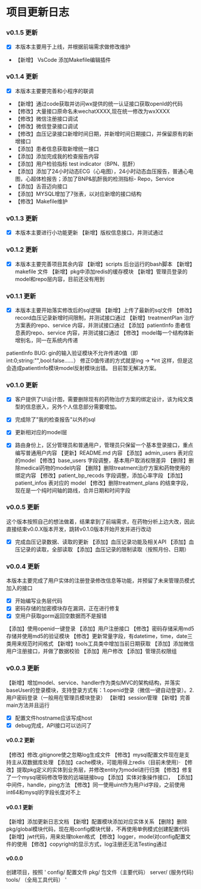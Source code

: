 # 项目更新日志

### v0.1.5 更新
- [x] 本版本主要用于上线，并根据前端需求做修改维护
- 【新增】 VsCode 添加Makefile编辑插件

### v0.1.4 更新
- [x] 本版本主要要完善和小程序的联调
- 【新增】通过code获取并访问wx提供的统一认证接口获取openId的代码
- 【修改】大量接口原命名未wechatXXXX,现在统一修改为wxXXXX
- 【修改】微信注册接口调试
- 【修改】微信登录接口调试
- 【修改】血压记录接口新增时间日期，并新增时间日期接口，并保留原有的新增接口
- 【添加】患者信息获取新增统一接口
- 【添加】添加完成我的检查报告内容
- 【添加】用户检验指标 test indicator（BPN、肌酐）
- 【添加】添加了24小时动态ECG（心电图），24小时动态血压报告，普通心电图，心超体检报告；添加了BNP&肌酐我的检测指标- Repo，Service
- 【添加】舌苔迈向接口
- 【添加】MYSQL增加了7张表，以对应新增的接口结构
- 【修改】Makefile维护

### v0.1.3 更新
- [x] 本版本主要进行小功能更新
【新增】版权信息接口，并测试通过

### v0.1.2 更新
- [x] 本版本主要完善项目其余内容
【新增】scripts 后台运行的bash脚本
【新增】makefile 文件
【新增】pkg中添加redis的缓存模块
【新增】管理员登录的model和repo层内容，目前还没有用到

### v0.1.1 更新
- [x] 本版本主要开始落实修改后的sql逻辑
【新增】上传了最新的sql文件
【修改】record血压记录新增时间限制，并测试接口通过
【新增】treatmentPlan 治疗方案表的repo、service 内容，并测试接口通过
【添加】patientInfo 患者信息表的repo、service 内容，并测试接口通过
【修改】model每一个结构体新增别名，同一在系统内传递

patientInfo BUG: 
gin的输入验证模块不允许传递0值（即int:0;string:"",bool:false……）
修正0值传递的方式就是ing -> *int 这样，但是这会造成patientInfo模块model反射模块出错。
目前暂无解决方案。

### v0.1.0 更新
- [x] 客户提供了UI设计图，需要删除现有的药物治疗方案的绑定设计，该为纯文类型的信息嵌入，另外个人信息部分需要增加。

- [x] 完成除了"我的检查报告"以外的sql
- [x] 更新相对应的model层
- [x] 路由身份上，区分管理员和普通用户，管理员只保留一个基本登录接口，重点编写普通用户内容
【更新】README.md 内容
【添加】admin_users 表对应的model
【修改】base_users 字段调整，基本用户取消权限差异
【删除】删除medical药物的model内容
【删除】删除treatment治疗方案和药物使用的绑定内容
【修改】patient_bp_recods 字段调整，添加心率字段
【添加】patient_infos 表对应的 model
【修改】删除treatment_plans 的结束字段，现在是一个纯时间轴的路线，合并日期和时间字段

### v0.0.5 更新
这个版本按照自己的想法做着，结果拿到了前端需求，在药物分析上边大改，因此直接结束v0.0.X版本开发，跳转v0.1.0版本开始开发并进行改动
- [x] 完成血压记录数据、读取的更新
【添加】血压记录功能及相关API
【添加】血压记录的读取，全部读取
【添加】血压记录的限制读取（按照月份、日期）

### v0.0.4 更新
本版本主要完成了用户实体的注册登录修改信息等功能，并预留了未来管理员模式加入的接口

- [x] 开始编写业务层代码
- [x] 密码存储的加密模块存在漏洞，正在进行修复
- [x] 空用户获取gorm返回空数据而不是报错

【添加】使用openid一键登录
【添加】用户注册接口
【修改】密码存储采用md5存储并使用md5的验证模块
【修改】更新常量字段，有datetime，time，date三类用来规范时间格式
【新增】tools工具类中增加当前日期获取
【添加】添加微信用户注册接口，并做了数据校验
【添加】用户修改
【添加】管理员权限组

### v0.0.3 更新
【新增】增加model、service、handler作为类似MVC的架构结构，并落实baseUser的登录模块，支持登录方式有：1.openid登录（微信一键自动登录）。2.用户密码登录（一般用在管理员模块登录）
【新增】session管理
【新增】完善main方法并且运行
- [x] 配置文件hostname应该写成host
- [x] debug完成，API接口可以访问了

#### v0.0.2 更新
【修改】修改.gitignore使之忽略log生成文件
【修改】mysql配置文件现在是支持主从双数据库处理
【添加】cache模块，可能用得上redis（目前未使用）·
【修改】提取pkg定义的实体到业务层，并修改entity为model进行归类
【修改】修复了一个mysql密码修改导致的远端链接bug
【添加】实体对象操作接口，
【添加】中间件，handle，ping方法
【修改】同一使用uint作为用户id字段，之前使用int64和mysql的字段长度对不上

#### v0.0.1 更新
【新增】添加更新日志文档
【新增】配置模块添加对应实体关系
【删除】删除pkg/global模块代码，现在用config模块代替，不再使用单例模式创建配置代码
【新增】jwt代码，用来处理token格式
【修改】logger，model对config配置文件的使用
【修改】copyright的显示方式，log注册还无法Testing通过

#### v0.0.0
创建项目，按照
'
config/ 配置文件
pkg/ 包文件（主要代码）
server/ (服务代码)
tools/ （全局工具代码）
'